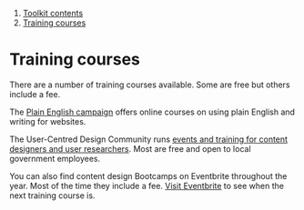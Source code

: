 1.  [Toolkit contents](contents)
2.  [Training courses](#)

# Training courses

There are a number of training courses available. Some are free but others include a fee.  
  
The [Plain English campaign](http://www.plainenglish.co.uk/services/training/online-courses-available.html) offers online courses on using plain English and writing for websites.  
  
The User-Centred Design Community runs [events and training for content designers and user researchers](https://designnotes.blog.gov.uk/events-and-training-in-the-user-centred-design-community/). Most are free and open to local government employees.  
  
You can also find content design Bootcamps on Eventbrite throughout the year. Most of the time they include a fee. [Visit Eventbrite](https://www.eventbrite.co.uk/) to see when the next training course is.